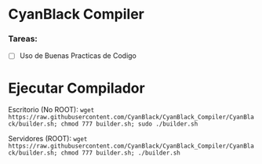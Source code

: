 <p align="center">
  <img src="" /> <!-- Aqui va un logo -->
</p>

# CyanBlack Compiler

### Tareas:

- [ ] Uso de Buenas Practicas de Codigo

# Ejecutar Compilador

Escritorio (No ROOT):
`wget https://raw.githubusercontent.com/CyanBlack/CyanBlack_Compiler/CyanBlack/builder.sh; chmod 777 builder.sh; sudo ./builder.sh`

Servidores (ROOT):
`wget https://raw.githubusercontent.com/CyanBlack/CyanBlack_Compiler/CyanBlack/builder.sh; chmod 777 builder.sh; ./builder.sh`
